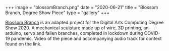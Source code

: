 +++
image = "blossomBranch.png"
date = "2020-06-21"
title = "Blossom Branch, Degree Show Piece"
type = "gallery"
+++

[Blossom Branch](http://meganbenson.me/flowers/) is an adapted project for the Digital Arts Computing Degree Show 2020. A mechanical sculpture made up of wire, 3D printing, an arduino, servo and fallen branches, completed in lockdown during COVID-19 pandemic. Video of the piece and accompanying audio track for context found on the link.